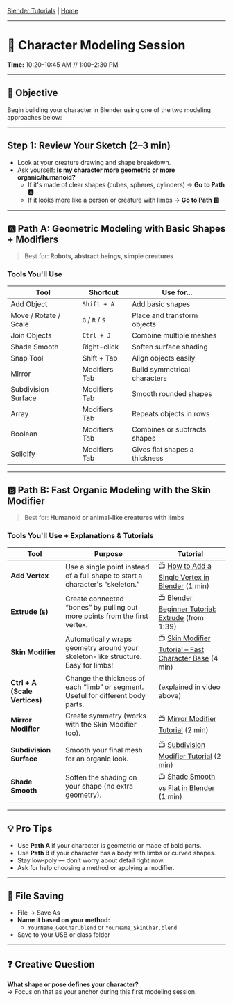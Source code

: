 [Blender Tutorials](README.md) | [Home](../../README.md)

-------------------------------------------------------------------------------

# 🧱 Character Modeling Session  
**Time:** 10:20–10:45 AM // 1:00–2:30 PM

---

## 🎯 Objective  
Begin building your character in Blender using one of the two modeling approaches below:

---

## Step 1: Review Your Sketch (2–3 min)

- Look at your creature drawing and shape breakdown.  
- Ask yourself: **Is my character more geometric or more organic/humanoid?**  
  - If it's made of clear shapes (cubes, spheres, cylinders) → **Go to Path 🅰️**
  - If it looks more like a person or creature with limbs → **Go to Path 🅱️**

---

## 🅰️ Path A: **Geometric Modeling with Basic Shapes + Modifiers**

> Best for: **Robots, abstract beings, simple creatures**

### Tools You'll Use

| Tool                  | Shortcut     | Use for...                     |
|-----------------------|--------------|--------------------------------|
| Add Object            | `Shift + A`     | Add basic shapes               |
| Move / Rotate / Scale | `G` / `R` / `S` | Place and transform objects    |
| Join Objects          | `Ctrl + J`      | Combine multiple meshes        |
| Shade Smooth          | Right-click     | Soften surface shading         |
| Snap Tool             | Shift + Tab     | Align objects easily           |
| Mirror                | Modifiers Tab   | Build symmetrical characters   |
| Subdivision Surface   | Modifiers Tab   | Smooth rounded shapes          |
| Array                 | Modifiers Tab   | Repeats objects in rows        |
| Boolean               | Modifiers Tab   | Combines or subtracts shapes   |
| Solidify              | Modifiers Tab   | Gives flat shapes a thickness  |

---

## 🅱️ Path B: **Fast Organic Modeling with the Skin Modifier**

> Best for: **Humanoid or animal-like creatures with limbs**

### Tools You'll Use + Explanations & Tutorials

| Tool                     | Purpose                                                                 | Tutorial |
|--------------------------|-------------------------------------------------------------------------|----------|
| **Add Vertex**           | Use a single point instead of a full shape to start a character's “skeleton.”  | 📺 [How to Add a Single Vertex in Blender](https://youtu.be/KZBCb6EWq0s) (1 min) |
| **Extrude (`E`)**        | Create connected “bones” by pulling out more points from the first vertex. | 📺 [Blender Beginner Tutorial: Extrude](https://youtu.be/qj2nA0Y8Xcg?t=99) (from 1:39) |
| **Skin Modifier**        | Automatically wraps geometry around your skeleton-like structure. Easy for limbs! | 📺 [Skin Modifier Tutorial – Fast Character Base](https://youtu.be/xrHZzMr1qVw) (4 min) |
| **Ctrl + A (Scale Vertices)** | Change the thickness of each “limb” or segment. Useful for different body parts. | (explained in video above) |
| **Mirror Modifier**      | Create symmetry (works with the Skin Modifier too).                       | 📺 [Mirror Modifier Tutorial](https://youtu.be/IT4NBHD3vF4) (2 min) |
| **Subdivision Surface**  | Smooth your final mesh for an organic look.                             | 📺 [Subdivision Modifier Tutorial](https://youtu.be/MnJZCwhz4hE) (2 min) |
| **Shade Smooth**         | Soften the shading on your shape (no extra geometry).                    | 📺 [Shade Smooth vs Flat in Blender](https://youtu.be/npNn6z_OetI) (1 min) |

---

## 💡 Pro Tips

- Use **Path A** if your character is geometric or made of bold parts.  
- Use **Path B** if your character has a body with limbs or curved shapes.  
- Stay low-poly — don’t worry about detail right now.  
- Ask for help choosing a method or applying a modifier.

---

## 💾 File Saving

- File → Save As  
- **Name it based on your method:**  
  - `YourName_GeoChar.blend` or `YourName_SkinChar.blend`  
- Save to your USB or class folder

---

## ❓ Creative Question

**What shape or pose defines your character?**  
→ Focus on that as your anchor during this first modeling session.


